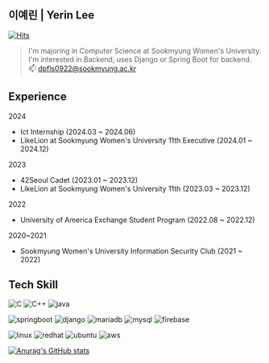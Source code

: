## 이예린 | Yerin Lee
[![Hits](https://hits.seeyoufarm.com/api/count/incr/badge.svg?url=https%3A%2F%2Fgithub.com%2Fdpfls0922%2F&count_bg=%23F5D661&title_bg=%23555555&icon=&icon_color=%23E7E7E7&title=hits&edge_flat=false)](https://hits.seeyoufarm.com)

>I'm majoring in Computer Science at Sookmyung Women's University. </br>
>I'm interested in Backend, uses Django or Spring Boot for backend. </br>
>📫 dpfls0922@sookmyung.ac.kr

## Experience
2024
- Ict Internship (2024.03 ~ 2024.06)
- LikeLion at Sookmyung Women's University 11th Executive (2024.01 ~ 2024.12)


2023
- 42Seoul Cadet (2023.01 ~ 2023.12)
- LikeLion at Sookmyung Women's University 11th (2023.03 ~ 2023.12)


2022
- University of America Exchange Student Program (2022.08 ~ 2022.12)


2020~2021
- Sookmyung Women's University Information Security Club (2021 ~ 2022)


## Tech Skill
![C](https://img.shields.io/badge/C-00599C?style=flat&logo=c&logoColor=white)
![C++](https://img.shields.io/badge/C++-00599C?style=flat&logo=c&logoColor=white)
![java](https://img.shields.io/badge/Java-ED8B00?style=flat&logo=openjdk&logoColor=white)

![springboot](https://img.shields.io/badge/SpringBoot-6DB33F?style=flat&logo=spring&logoColor=white)
![django](https://img.shields.io/badge/Django-092E20?style=flat&logo=django&logoColor=white)
![mariadb](https://img.shields.io/badge/MariaDB-003545?style=flat&logo=mariadb&logoColor=white)
![mysql](https://img.shields.io/badge/MySQL-00000F?style=flat&logo=mysql&logoColor=white)
![firebase](https://img.shields.io/badge/Firebase-039BE5?style=flat&logo=Firebase&logoColor=white)

![linux](https://img.shields.io/badge/Linux-FCC624?style=flat&logo=linux&logoColor=black)
![redhat](https://img.shields.io/badge/Red%20Hat-EE0000?style=flat&logo=redhat&logoColor=white)
![ubuntu](https://img.shields.io/badge/Ubuntu-E95420?style=flat&logo=ubuntu&logoColor=white)
![aws](https://img.shields.io/badge/Amazon_AWS-FF9900?style=flat&logo=amazonaws&logoColor=white)

    
[![Anurag's GitHub stats](https://github-readme-stats.vercel.app/api?username=dpfls0922)](https://github.com/dpfls0922/github-readme-stats)
